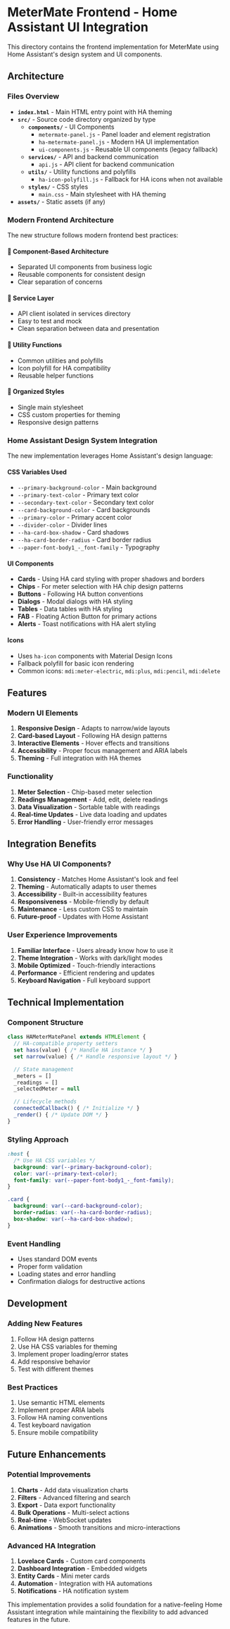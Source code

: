# MeterMate Frontend - Home Assistant UI Integration

This directory contains the frontend implementation for MeterMate using Home Assistant's design system and UI components.

## Architecture

### Files Overview

- **`index.html`** - Main HTML entry point with HA theming
- **`src/`** - Source code directory organized by type
  - **`components/`** - UI Components
    - `metermate-panel.js` - Panel loader and element registration
    - `ha-metermate-panel.js` - Modern HA UI implementation
    - `ui-components.js` - Reusable UI components (legacy fallback)
  - **`services/`** - API and backend communication
    - `api.js` - API client for backend communication
  - **`utils/`** - Utility functions and polyfills
    - `ha-icon-polyfill.js` - Fallback for HA icons when not available
  - **`styles/`** - CSS styles
    - `main.css` - Main stylesheet with HA theming
- **`assets/`** - Static assets (if any)

### Modern Frontend Architecture

The new structure follows modern frontend best practices:

#### 📁 **Component-Based Architecture**
- Separated UI components from business logic
- Reusable components for consistent design
- Clear separation of concerns

#### 📁 **Service Layer**
- API client isolated in services directory
- Easy to test and mock
- Clean separation between data and presentation

#### 📁 **Utility Functions**
- Common utilities and polyfills
- Icon polyfill for HA compatibility
- Reusable helper functions

#### 📁 **Organized Styles**
- Single main stylesheet
- CSS custom properties for theming
- Responsive design patterns

### Home Assistant Design System Integration

The new implementation leverages Home Assistant's design language:

#### CSS Variables Used
- `--primary-background-color` - Main background
- `--primary-text-color` - Primary text color
- `--secondary-text-color` - Secondary text color
- `--card-background-color` - Card backgrounds
- `--primary-color` - Primary accent color
- `--divider-color` - Divider lines
- `--ha-card-box-shadow` - Card shadows
- `--ha-card-border-radius` - Card border radius
- `--paper-font-body1_-_font-family` - Typography

#### UI Components
- **Cards** - Using HA card styling with proper shadows and borders
- **Chips** - For meter selection with HA chip design patterns
- **Buttons** - Following HA button conventions
- **Dialogs** - Modal dialogs with HA styling
- **Tables** - Data tables with HA styling
- **FAB** - Floating Action Button for primary actions
- **Alerts** - Toast notifications with HA alert styling

#### Icons
- Uses `ha-icon` components with Material Design Icons
- Fallback polyfill for basic icon rendering
- Common icons: `mdi:meter-electric`, `mdi:plus`, `mdi:pencil`, `mdi:delete`

## Features

### Modern UI Elements
1. **Responsive Design** - Adapts to narrow/wide layouts
2. **Card-based Layout** - Following HA design patterns
3. **Interactive Elements** - Hover effects and transitions
4. **Accessibility** - Proper focus management and ARIA labels
5. **Theming** - Full integration with HA themes

### Functionality
1. **Meter Selection** - Chip-based meter selection
2. **Readings Management** - Add, edit, delete readings
3. **Data Visualization** - Sortable table with readings
4. **Real-time Updates** - Live data loading and updates
5. **Error Handling** - User-friendly error messages

## Integration Benefits

### Why Use HA UI Components?

1. **Consistency** - Matches Home Assistant's look and feel
2. **Theming** - Automatically adapts to user themes
3. **Accessibility** - Built-in accessibility features
4. **Responsiveness** - Mobile-friendly by default
5. **Maintenance** - Less custom CSS to maintain
6. **Future-proof** - Updates with Home Assistant

### User Experience Improvements

1. **Familiar Interface** - Users already know how to use it
2. **Theme Integration** - Works with dark/light modes
3. **Mobile Optimized** - Touch-friendly interactions
4. **Performance** - Efficient rendering and updates
5. **Keyboard Navigation** - Full keyboard support

## Technical Implementation

### Component Structure
```javascript
class HAMeterMatePanel extends HTMLElement {
  // HA-compatible property setters
  set hass(value) { /* Handle HA instance */ }
  set narrow(value) { /* Handle responsive layout */ }

  // State management
  _meters = []
  _readings = []
  _selectedMeter = null

  // Lifecycle methods
  connectedCallback() { /* Initialize */ }
  _render() { /* Update DOM */ }
}
```

### Styling Approach
```css
:host {
  /* Use HA CSS variables */
  background: var(--primary-background-color);
  color: var(--primary-text-color);
  font-family: var(--paper-font-body1_-_font-family);
}

.card {
  background: var(--card-background-color);
  border-radius: var(--ha-card-border-radius);
  box-shadow: var(--ha-card-box-shadow);
}
```

### Event Handling
- Uses standard DOM events
- Proper form validation
- Loading states and error handling
- Confirmation dialogs for destructive actions

## Development

### Adding New Features
1. Follow HA design patterns
2. Use HA CSS variables for theming
3. Implement proper loading/error states
4. Add responsive behavior
5. Test with different themes

### Best Practices
1. Use semantic HTML elements
2. Implement proper ARIA labels
3. Follow HA naming conventions
4. Test keyboard navigation
5. Ensure mobile compatibility

## Future Enhancements

### Potential Improvements
1. **Charts** - Add data visualization charts
2. **Filters** - Advanced filtering and search
3. **Export** - Data export functionality
4. **Bulk Operations** - Multi-select actions
5. **Real-time** - WebSocket updates
6. **Animations** - Smooth transitions and micro-interactions

### Advanced HA Integration
1. **Lovelace Cards** - Custom card components
2. **Dashboard Integration** - Embedded widgets
3. **Entity Cards** - Mini meter cards
4. **Automation** - Integration with HA automations
5. **Notifications** - HA notification system

This implementation provides a solid foundation for a native-feeling Home Assistant integration while maintaining the flexibility to add advanced features in the future.
